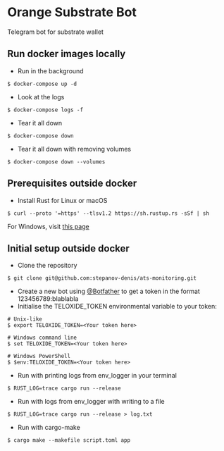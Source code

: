 # Orange Substrate Bot
Telegram bot for substrate wallet
## Run docker images locally
* Run in the background
```
$ docker-compose up -d
```
* Look at the logs
```
$ docker-compose logs -f
```
* Tear it all down
```
$ docker-compose down
```
* Tear it all down with removing volumes
```
$ docker-compose down --volumes
```
## Prerequisites outside docker
* Install Rust for Linux or macOS
```
$ curl --proto '=https' --tlsv1.2 https://sh.rustup.rs -sSf | sh
```
For Windows, visit [this page](https://www.rust-lang.org/tools/install)
## Initial setup outside docker
* Clone the repository
```
$ git clone git@github.com:stepanov-denis/ats-monitoring.git
```
* Create a new bot using [@Botfather](https://t.me/botfather) to get a token in the format 123456789:blablabla
* Initialise the TELOXIDE_TOKEN environmental variable to your token:
```
# Unix-like
$ export TELOXIDE_TOKEN=<Your token here>

# Windows command line
$ set TELOXIDE_TOKEN=<Your token here>

# Windows PowerShell
$ $env:TELOXIDE_TOKEN=<Your token here>
```
* Run with printing logs from env_logger in your terminal
```
$ RUST_LOG=trace cargo run --release
```
* Run with logs from env_logger with writing to a file
```
$ RUST_LOG=trace cargo run --release > log.txt
```
* Run with cargo-make
```
$ cargo make --makefile script.toml app
```